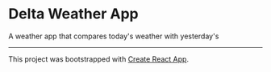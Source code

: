 # Delta Weather App

A weather app that compares today's weather with yesterday's

---

This project was bootstrapped with [Create React App](https://github.com/facebook/create-react-app).
